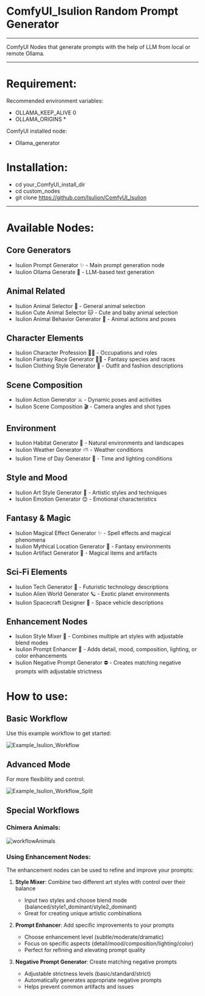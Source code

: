 # ComfyUI_Isulion Random Prompt Generator

--------------

ComfyUI Nodes that generate prompts with the help of LLM from local or remote Ollama.

--------------

# Requirement:

Recommended environment variables:
- OLLAMA_KEEP_ALIVE  	0
- OLLAMA_ORIGINS		*

ComfyUI installed node:
- Ollama_generator 

# Installation:

- cd your_ComfyUI_install_dir
- cd custom_nodes
- git clone https://github.com/Isulion/ComfyUI_Isulion

--------------

# Available Nodes:

## Core Generators
- Isulion Prompt Generator ✨ - Main prompt generation node
- Isulion Ollama Generate 🤖 - LLM-based text generation

## Animal Related
- Isulion Animal Selector 🦁 - General animal selection
- Isulion Cute Animal Selector 🐱 - Cute and baby animal selection
- Isulion Animal Behavior Generator 🦊 - Animal actions and poses

## Character Elements
- Isulion Character Profession 👨‍🍳 - Occupations and roles
- Isulion Fantasy Race Generator 🧝‍♂️ - Fantasy species and races
- Isulion Clothing Style Generator 👔 - Outfit and fashion descriptions

## Scene Composition
- Isulion Action Generator ⚔️ - Dynamic poses and activities
- Isulion Scene Composition 🎬 - Camera angles and shot types

## Environment
- Isulion Habitat Generator 🌲 - Natural environments and landscapes
- Isulion Weather Generator ⛅ - Weather conditions
- Isulion Time of Day Generator 🌅 - Time and lighting conditions

## Style and Mood
- Isulion Art Style Generator 🎨 - Artistic styles and techniques
- Isulion Emotion Generator 😊 - Emotional characteristics

## Fantasy & Magic
- Isulion Magical Effect Generator ✨ - Spell effects and magical phenomena
- Isulion Mythical Location Generator 🏰 - Fantasy environments
- Isulion Artifact Generator 📿 - Magical items and artifacts

## Sci-Fi Elements
- Isulion Tech Generator 🤖 - Futuristic technology descriptions
- Isulion Alien World Generator 🪐 - Exotic planet environments
- Isulion Spacecraft Designer 🚀 - Space vehicle descriptions

## Enhancement Nodes
- Isulion Style Mixer 🎨 - Combines multiple art styles with adjustable blend modes
- Isulion Prompt Enhancer 📝 - Adds detail, mood, composition, lighting, or color enhancements
- Isulion Negative Prompt Generator ⛔ - Creates matching negative prompts with adjustable strictness

# How to use:

## Basic Workflow
Use this example workflow to get started:

![Example_Isulion_Workflow](https://github.com/user-attachments/assets/ba6d7eaa-c068-4f88-a2c9-fb07aa95052b)

## Advanced Mode
For more flexibility and control:

![Example_Isulion_Workflow_Split](https://github.com/user-attachments/assets/e578ff7a-0c03-47a1-900f-a7e209a64914)

## Special Workflows
### Chimera Animals:
![workflowAnimals](https://github.com/user-attachments/assets/afd6916a-22d0-4c4b-9989-9b78b9eaf83f)

### Using Enhancement Nodes:
The enhancement nodes can be used to refine and improve your prompts:

1. **Style Mixer**: Combine two different art styles with control over their balance
   - Input two styles and choose blend mode (balanced/style1_dominant/style2_dominant)
   - Great for creating unique artistic combinations

2. **Prompt Enhancer**: Add specific improvements to your prompts
   - Choose enhancement level (subtle/moderate/dramatic)
   - Focus on specific aspects (detail/mood/composition/lighting/color)
   - Perfect for refining and elevating prompt quality

3. **Negative Prompt Generator**: Create matching negative prompts
   - Adjustable strictness levels (basic/standard/strict)
   - Automatically generates appropriate negative prompts
   - Helps prevent common artifacts and issues
